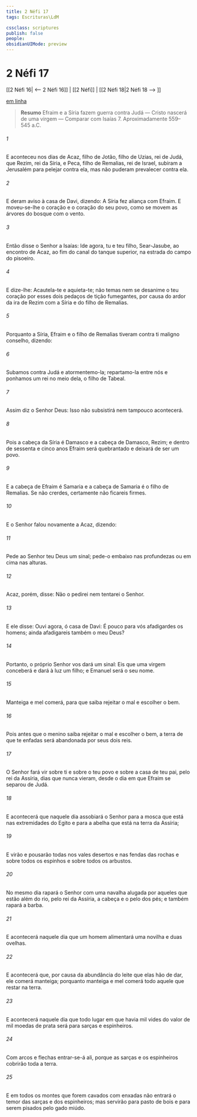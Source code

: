 ```yaml
---
title: 2 Néfi 17
tags: Escrituras\LdM

cssclass: scriptures
publish: false
people:
obsidianUIMode: preview
---
```


# 2 Néfi 17
[[2 Néfi 16| <-- 2 Néfi 16]] | [[2 Néfi]] | [[2 Néfi 18|2 Néfi 18 --> ]]

[em linha](https://churchofjesuschrist.org/study/scriptures/bofm/2-ne/17?lang=por)

> __Resumo__
Efraim e a Síria fazem guerra contra Judá — Cristo nascerá de uma virgem — Comparar com Isaías 7. Aproximadamente 559–545 a.C.

###### 1 
E aconteceu nos dias de Acaz, filho de Jotão, filho de Uzias, rei de Judá, que Rezim, rei da Síria, e Peca, filho de Remalias, rei de Israel, subiram a Jerusalém para pelejar contra ela, mas não puderam prevalecer contra ela.

###### 2 
E deram aviso à casa de Davi, dizendo: A Síria fez aliança com Efraim. E moveu-se-lhe o coração e o coração do seu povo, como se movem as árvores do bosque com o vento.

###### 3 
Então disse o Senhor a Isaías: Ide agora, tu e teu filho, Sear-Jasube, ao encontro de Acaz, ao fim do canal do tanque superior, na estrada do campo do pisoeiro.

###### 4 
E dize-lhe: Acautela-te e aquieta-te; não temas nem se desanime o teu coração por esses dois pedaços de tição fumegantes, por causa do ardor da ira de Rezim com a Síria e do filho de Remalias.

###### 5 
Porquanto a Síria, Efraim e o filho de Remalias tiveram contra ti maligno conselho, dizendo:

###### 6 
Subamos contra Judá e atormentemo-la; repartamo-la entre nós e ponhamos um rei no meio dela, o filho de Tabeal.

###### 7 
Assim diz o Senhor Deus: Isso não subsistirá nem tampouco acontecerá.

###### 8 
Pois a cabeça da Síria é Damasco e a cabeça de Damasco, Rezim; e dentro de sessenta e cinco anos Efraim será quebrantado e deixará de ser um povo.

###### 9 
E a cabeça de Efraim é Samaria e a cabeça de Samaria é o filho de Remalias. Se não crerdes, certamente não ficareis firmes.

###### 10 
E o Senhor falou novamente a Acaz, dizendo:

###### 11 
Pede ao Senhor teu Deus um sinal; pede-o embaixo nas profundezas ou em cima nas alturas.

###### 12 
Acaz, porém, disse: Não o pedirei nem tentarei o Senhor.

###### 13 
E ele disse: Ouvi agora, ó casa de Davi: É pouco para vós afadigardes os homens; ainda afadigareis também o meu Deus?

###### 14 
Portanto, o próprio Senhor vos dará um sinal: Eis que uma virgem conceberá e dará à luz um filho; e Emanuel será o seu nome.

###### 15 
Manteiga e mel comerá, para que saiba rejeitar o mal e escolher o bem.

###### 16 
Pois antes que o menino saiba rejeitar o mal e escolher o bem, a terra de que te enfadas será abandonada por seus dois reis.

###### 17 
O Senhor fará vir sobre ti e sobre o teu povo e sobre a casa de teu pai, pelo rei da Assíria, dias que nunca vieram, desde o dia em que Efraim se separou de Judá.

###### 18 
E acontecerá que naquele dia assobiará o Senhor para a mosca que está nas extremidades do Egito e para a abelha que está na terra da Assíria;

###### 19 
E virão e pousarão todas nos vales desertos e nas fendas das rochas e sobre todos os espinhos e sobre todos os arbustos.

###### 20 
No mesmo dia rapará o Senhor com uma navalha alugada por aqueles que estão além do rio, pelo rei da Assíria, a cabeça e o pelo dos pés; e também rapará a barba.

###### 21 
E acontecerá naquele dia que um homem alimentará uma novilha e duas ovelhas.

###### 22 
E acontecerá que, por causa da abundância do leite que elas hão de dar, ele comerá manteiga; porquanto manteiga e mel comerá todo aquele que restar na terra.

###### 23 
E acontecerá naquele dia que todo lugar em que havia mil vides do valor de mil moedas de prata será para sarças e espinheiros.

###### 24 
Com arcos e flechas entrar-se-á ali, porque as sarças e os espinheiros cobrirão toda a terra.

###### 25 
E em todos os montes que forem cavados com enxadas não entrará o temor das sarças e dos espinheiros; mas servirão para pasto de bois e para serem pisados pelo gado miúdo.

